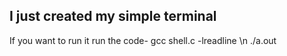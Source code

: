 I just created my simple terminal
---
If you want to run it run the code-
	gcc shell.c -lreadline \n
	./a.out 

